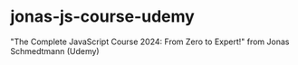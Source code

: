 # jonas-js-course-udemy
"The Complete JavaScript Course 2024: From Zero to Expert!" from Jonas Schmedtmann (Udemy)
